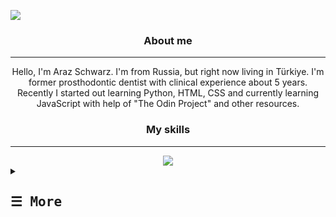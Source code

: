 <!--
**Ailadir/Ailadir** is a ✨ _special_ ✨ repository because its `README.md` (this file) appears on your GitHub profile.

Here are some ideas to get you started:

- 🔭 I’m currently working on ...
- 🌱 I’m currently learning ...
- 👯 I’m looking to collaborate on ...
- 🤔 I’m looking for help with ...
- 💬 Ask me about ...
- 📫 How to reach me: ...
- 😄 Pronouns: ...
- ⚡ Fun fact: ...
-->

![](https://komarev.com/ghpvc/?ailadir&label=PROFILE+VIEWS)

<div align = "center">
<h3>About me</h3>
<hr>

Hello, I'm Araz Schwarz. I'm from Russia, but right now living in Türkiye. I'm former prosthodontic dentist with clinical experience about 5 years. Recently I started out learning Python, HTML, CSS and currently learning JavaScript with help of "The Odin Project" and other resources.
<br>

<h3>My skills</h3>
<hr>

<img src="https://skillicons.dev/icons?i=git,html,css,py" />
</div>
<details align ="left">
<summary><h2><samp>&#9776; More</samp></h2></summary>
    <p align="center"
        <br>
        <a href="https://github.com/Ailadir"> <img height="180em" src="https://github-readme-stats.vercel.app/api?username=Ailadir&show_icons=true&theme=dracula&include_all_commits=true&count_private=true/"></a>
        <br>
        <p>Find me on:</p>
        <!--Linkedin-->
        <a href="https://www.linkedin.com/in/dmdschwarz/" target="_blank"><img alt="Linkedin" src="https://img.shields.io/badge/-Linkedin-0A66C2?style=flat-square&logo=Linkedin&logoColor=white">
        <!--Facebook-->
        </a>
        <a href="https://www.facebook.com/DMD.Schwarz" target="_blank"><img alt="Facebook" src="https://img.shields.io/badge/-Facebook-1877F2?style=flat-square&logo=Facebook&logoColor=white">
        </a>
        <!--Gmail-->
        <a href="mailto:dmd.schwarz@gmail.com" target="_blank"><img alt="Gmail" src="https://img.shields.io/badge/-Gmail-EA4335?style=flat-square&logo=Gmail&logoColor=white">
        </a>
    </p>
</details>
